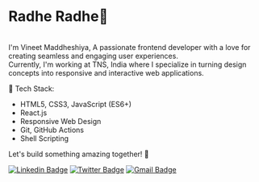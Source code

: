 <h1>Radhe Radhe🙏</h1>
<br>I'm Vineet Maddheshiya, A passionate frontend developer with a love for creating seamless and engaging user experiences.<br> 
Currently, I'm working at TNS, India where I specialize in turning design concepts into responsive and interactive web applications.


🔧 Tech Stack:
- HTML5, CSS3, JavaScript (ES6+)
- React.js
- Responsive Web Design
- Git, GitHub Actions
- Shell Scripting

Let's build something amazing together! 🚀

[![Linkedin Badge](https://img.shields.io/badge/-Vineet-blue?style=social&logo=Linkedin&logoColor=blue&link=https://www.linkedin.com/in/Vineet)](https://www.linkedin.com/in/vineetm26/)
[![Twitter Badge](http://img.shields.io/badge/-@Vineet-1ca0f1?style=social&logo=twitter&logoColor=blue&link=https://twitter.com/swapnilsparsh)](https://twitter.com/vineet_m26) 
[![Gmail Badge](https://img.shields.io/badge/-GMail-c14438?style=social&logo=Gmail&logoColor=red&link=mailto:maddheshiyavineet7800@gmail.com)](mailto:maddheshiyavineet7800@gmail.com)

